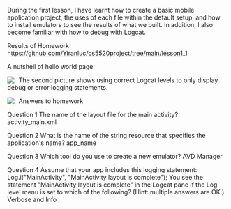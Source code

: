 During the first lesson, I have learnt how to create a basic mobile application project, the uses of each file within the default setup, and how to install emulators to see the results of what we built. In addition, I also become familiar with how to debug with Logcat.

Results of Homework
https://github.com/Yiranluc/cs5520project/tree/main/lesson1_1

A nutshell of hello world page:

<img src="https://github.com/Yiranluc/cs5520project/blob/gh-pages/_posts/pictures/assignment1.1_1.png"
     style="float: left; margin-right: 10px;" />
<!-- ![picture1](pictures/assignment1.1_1.png) -->

The second picture shows using correct Logcat levels to only display debug or error logging statements.

<img src="https://github.com/Yiranluc/cs5520project/blob/gh-pages/_posts/pictures/assignment1.1_2.png"
     style="float: left; margin-right: 10px;" />
<!-- ![picture2](pictures/assignment1.1_2.png) -->

Answers to homework

Question 1
The name of the layout file for the main activity?
activity_main.xml

Question 2
What is the name of the string resource that specifies the application's name?
app_name

Question 3
Which tool do you use to create a new emulator?
AVD Manager

Question 4
Assume that your app includes this logging statement:
Log.i("MainActivity", "MainActivity layout is complete");
You see the statement "MainActivity layout is complete" in the Logcat pane if the Log level menu is set to which of the following? (Hint: multiple answers are OK.)
Verbose and Info
